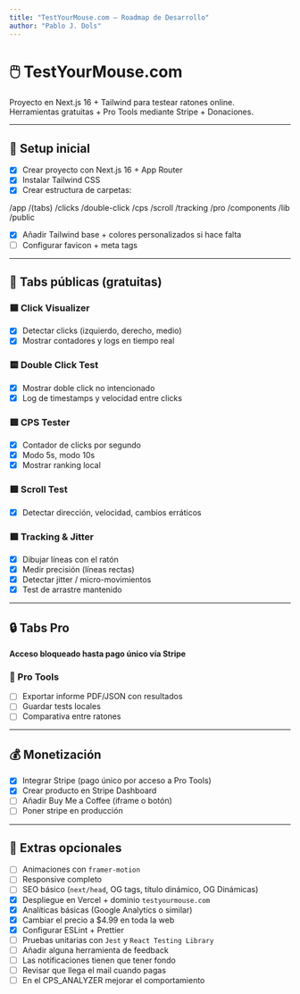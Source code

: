 ```yaml
---
title: "TestYourMouse.com — Roadmap de Desarrollo"
author: "Pablo J. Dols"
---
```


# 🖱️ TestYourMouse.com

Proyecto en Next.js 16 + Tailwind para testear ratones online.  
Herramientas gratuitas + Pro Tools mediante Stripe + Donaciones.

---

## 🚀 Setup inicial

- [x] Crear proyecto con Next.js 16 + App Router
- [x] Instalar Tailwind CSS
- [x] Crear estructura de carpetas:

/app
/(tabs)
/clicks
/double-click
/cps
/scroll
/tracking
/pro
/components
/lib
/public

- [x] Añadir Tailwind base + colores personalizados si hace falta
- [ ] Configurar favicon + meta tags

---

## 🧩 Tabs públicas (gratuitas)

### 🟦 Click Visualizer

- [x] Detectar clicks (izquierdo, derecho, medio)
- [x] Mostrar contadores y logs en tiempo real

### 🟨 Double Click Test

- [x] Mostrar doble click no intencionado
- [x] Log de timestamps y velocidad entre clicks

### 🟥 CPS Tester

- [x] Contador de clicks por segundo
- [x] Modo 5s, modo 10s
- [x] Mostrar ranking local

### 🟩 Scroll Test

- [x] Detectar dirección, velocidad, cambios erráticos

### 🟪 Tracking & Jitter

- [x] Dibujar líneas con el ratón
- [x] Medir precisión (líneas rectas)
- [x] Detectar jitter / micro-movimientos
- [x] Test de arrastre mantenido

---

## 🔒 Tabs Pro

**Acceso bloqueado hasta pago único vía Stripe**

### 🧾 Pro Tools

- [ ] Exportar informe PDF/JSON con resultados
- [ ] Guardar tests locales
- [ ] Comparativa entre ratones

---

## 💰 Monetización

- [x] Integrar Stripe (pago único por acceso a Pro Tools)
- [x] Crear producto en Stripe Dashboard
- [ ] Añadir Buy Me a Coffee (iframe o botón)
- [ ] Poner stripe en producción

---

## 🧪 Extras opcionales

- [ ] Animaciones con `framer-motion`
- [ ] Responsive completo
- [ ] SEO básico (`next/head`, OG tags, título dinámico, OG Dinámicas)
- [x] Despliegue en Vercel + dominio `testyourmouse.com`
- [x] Analíticas básicas (Google Analytics o similar)
- [x] Cambiar el precio a $4.99 en toda la web
- [x] Configurar ESLint + Prettier
- [ ] Pruebas unitarias con `Jest` y `React Testing Library`
- [ ] Añadir alguna herramienta de feedback
- [ ] Las notificaciones tienen que tener fondo
- [ ] Revisar que llega el mail cuando pagas
- [ ] En el CPS_ANALYZER mejorar el comportamiento
